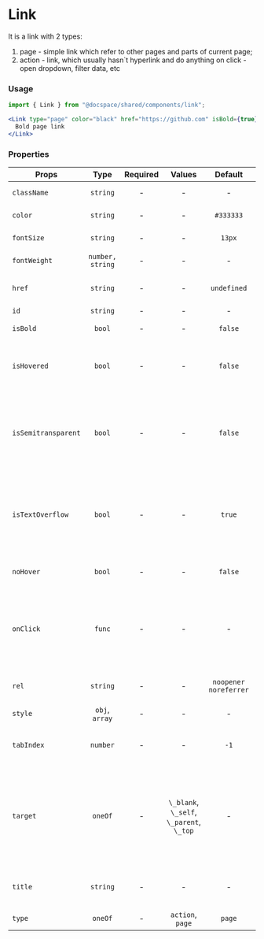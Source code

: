 # Link

It is a link with 2 types:

1. page - simple link which refer to other pages and parts of current page;
2. action - link, which usually hasn`t hyperlink and do anything on click - open dropdown, filter data, etc

### Usage

```js
import { Link } from "@docspace/shared/components/link";
```

```jsx
<Link type="page" color="black" href="https://github.com" isBold={true}>
  Bold page link
</Link>
```

### Properties

| Props               |       Type       | Required |                  Values                  |        Default        | Description                                                                                    |
| ------------------- | :--------------: | :------: | :--------------------------------------: | :-------------------: | ---------------------------------------------------------------------------------------------- |
| `className`         |     `string`     |    -     |                    -                     |           -           | Accepts class                                                                                  |
| `color`             |     `string`     |    -     |                    -                     |       `#333333`       | Color of link                                                                                  |
| `fontSize`          |     `string`     |    -     |                    -                     |        `13px`         | Font size of link                                                                              |
| `fontWeight`        | `number, string` |    -     |                    -                     |           -           | Font weight of link                                                                            |
| `href`              |     `string`     |    -     |                    -                     |      `undefined`      | Used as HTML `href` property                                                                   |
| `id`                |     `string`     |    -     |                    -                     |           -           | Accepts id                                                                                     |
| `isBold`            |      `bool`      |    -     |                    -                     |        `false`        | Set font weight                                                                                |
| `isHovered`         |      `bool`      |    -     |                    -                     |        `false`        | Set hovered state and effects of link.                                                         |
| `isSemitransparent` |      `bool`      |    -     |                    -                     |        `false`        | Set css-property 'opacity' to 0.5. Usually apply for users with "pending" status               |
| `isTextOverflow`    |      `bool`      |    -     |                    -                     |        `true`         | Activate or deactivate _text-overflow_ CSS property with ellipsis (' … ') value                |
| `noHover`           |      `bool`      |    -     |                    -                     |        `false`        | Disabled hover styles                                                                          |
| `onClick`           |      `func`      |    -     |                    -                     |           -           | What the link will trigger when clicked. Only for \'action\' type of link                      |
| `rel`               |     `string`     |    -     |                    -                     | `noopener noreferrer` | Used as HTML `rel` property                                                                    |
| `style`             |  `obj`, `array`  |    -     |                    -                     |           -           | Accepts css style                                                                              |
| `tabIndex`          |     `number`     |    -     |                    -                     |         `-1`          | Used as HTML `tabindex` property                                                               |
| `target`            |     `oneOf`      |    -     | `\_blank`, `\_self`, `\_parent`, `\_top` |           -           | The _target_ attribute specifies where the linked document will open when the link is clicked. |
| `title`             |     `string`     |    -     |                    -                     |           -           | Used as HTML `title` property                                                                  |
| `type`              |     `oneOf`      |    -     |             `action`, `page`             |        `page`         | Type of link s                                                                                 |
